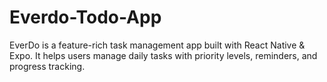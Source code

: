 # Everdo-Todo-App
EverDo is a feature-rich task management app built with React Native &amp; Expo. It helps users manage daily tasks with priority levels, reminders, and progress tracking.
